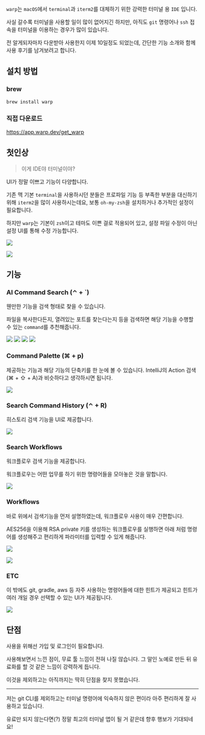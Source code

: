 `warp`는 `macOS`에서 `terminal`과 `iterm2`를 대체하기 위한 강력한 터미널 용 `IDE` 입니다.

사실 갈수록 터미널을 사용할 일이 많이 없어지긴 하지만, 아직도 `git` 명령어나 `ssh` 접속을 터미널을 이용하는 경우가 많이 있습니다.

전 알게되자마자 다운받아 사용한지 이제 10일정도 되었는데, 간단한 기능 소개와 함께 사용 후기를 남겨보려고 합니다.

## 설치 방법

### brew

```shell
brew install warp
```

### 직접 다운로드

https://app.warp.dev/get_warp

## 첫인상

> 이게 IDE야 터미널이야?

UI가 정말 이쁘고 기능이 다양합니다.

기존 맥 기본 `terminal`을 사용하시던 분들은 프로파일 기능 등 부족한 부분을 대신하기 위해 `iterm2`을 많이 사용하시는데요, 보통 `oh-my-zsh`을 설치하거나 추가적인 설정이 필요합니다.

하지만 `warp`는 기본이 `zsh`이고 테마도 이쁜 걸로 적용되어 있고, 설정 파일 수정이 아닌 설정 UI를 통해 수정 가능합니다.

![](https://raw.githubusercontent.com/lcalmsky/lcalmsky/master/resources/images/docs-blog-macos-002-01.png)

![](https://raw.githubusercontent.com/lcalmsky/lcalmsky/master/resources/images/docs-blog-macos-002-02.png)

## 기능

### AI Command Search (⌃ + `)

웬만한 기능을 검색 형태로 찾을 수 있습니다.

파일을 복사한다든지, 열려있는 포트를 찾는다는지 등을 검색하면 해당 기능을 수행할 수 있는 `command`를 추천해줍니다.

![](https://raw.githubusercontent.com/lcalmsky/lcalmsky/master/resources/images/docs-blog-macos-002-03.png)
![](https://raw.githubusercontent.com/lcalmsky/lcalmsky/master/resources/images/docs-blog-macos-002-04.png)
![](https://raw.githubusercontent.com/lcalmsky/lcalmsky/master/resources/images/docs-blog-macos-002-05.png)
![](https://raw.githubusercontent.com/lcalmsky/lcalmsky/master/resources/images/docs-blog-macos-002-06.png)

### Command Palette (⌘ + p)

제공하는 기능과 해당 기능의 단축키를 한 눈에 볼 수 있습니다. IntelliJ의 Action 검색(⌘ + ⇧ + A)과 비슷하다고 생각하시면 됩니다.

![](https://raw.githubusercontent.com/lcalmsky/lcalmsky/master/resources/images/docs-blog-macos-002-07.png)

### Search Command History (⌃ + R)

히스토리 검색 기능을 UI로 제공합니다.

![](https://raw.githubusercontent.com/lcalmsky/lcalmsky/master/resources/images/docs-blog-macos-002-08.png)

### Search Workflows

워크플로우 검색 기능을 제공합니다.

워크플로우는 어떤 업무를 하기 위한 명령어들을 모아놓은 것을 말합니다.

![](https://raw.githubusercontent.com/lcalmsky/lcalmsky/master/resources/images/docs-blog-macos-002-09.png)

### Workflows

바로 위에서 검색기능을 먼저 설명하였는데, 워크플로우 사용이 매우 간편합니다.

AES256을 이용해 RSA private 키를 생성하는 워크플로우를 실행하면 아래 처럼 명령어를 생성해주고 편리하게 파라미터를 입력할 수 있게 해줍니다. 

![](https://raw.githubusercontent.com/lcalmsky/lcalmsky/master/resources/images/docs-blog-macos-002-10.png)

![](https://raw.githubusercontent.com/lcalmsky/lcalmsky/master/resources/images/docs-blog-macos-002-11.png)

### ETC

이 밖에도 git, gradle, aws 등 자주 사용하는 명령어들에 대한 힌트가 제공되고 힌트가 여러 개일 경우 선택할 수 있는 UI가 제공됩니다.

![](https://raw.githubusercontent.com/lcalmsky/lcalmsky/master/resources/images/docs-blog-macos-002-12.png)

## 단점

사용을 위해선 가입 및 로그인이 필요합니다.

사용해보면서 느낀 점이, 무료 툴 느낌이 전혀 나질 않습니다. 그 말인 노예로 만든 뒤 유료화를 할 것 같은 느낌이 강력하게 듭니다.

이것을 제외하고는 아직까지는 딱히 단점을 찾지 못했습니다.

---

저는 git CLI를 제외하고는 터미널 명령어에 익숙하지 않은 편이라 아주 편리하게 잘 사용하고 있습니다.

유료만 되지 않는다면(?) 정말 최고의 터미널 앱이 될 거 같은데 향후 행보가 기대되네요!